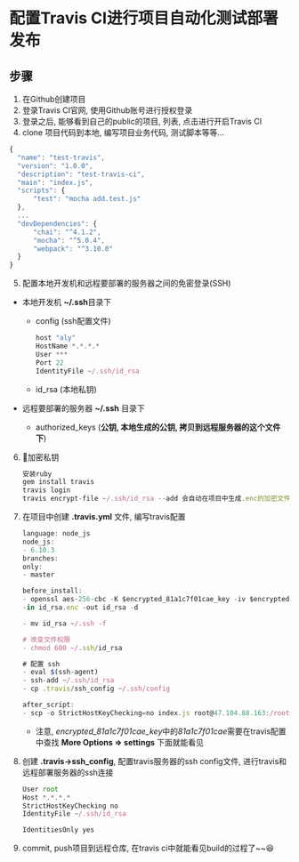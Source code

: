 # 配置Travis CI进行项目自动化测试部署发布
## 步骤
1. 在Github创建项目
2. 登录Travis CI官网, 使用Github账号进行授权登录
3. 登录之后, 能够看到自己的public的项目, 列表, 点击进行开启Travis CI
4. clone 项目代码到本地, 编写项目业务代码, 测试脚本等等...
  ```js
  {
    "name": "test-travis",
    "version": "1.0.0",
    "description": "test-travis-ci",
    "main": "index.js",
    "scripts": {
        "test": "mocha add.test.js"
    },
    ...
    "devDependencies": {
        "chai": "^4.1.2",
        "mocha": "^5.0.4",
        "webpack": "^3.10.0"
    }
  }
```
5. 配置本地开发机和远程要部署的服务器之间的免密登录(SSH)
  * 本地开发机 **~/.ssh**目录下

    * config (ssh配置文件)
        ```js
        host "aly"
        HostName *.*.*.*
        User ***
        Port 22
        IdentityFile ~/.ssh/id_rsa
        ```
    * id_rsa (本地私钥)

  * 远程要部署的服务器 **~/.ssh** 目录下
  
    * authorized_keys (**公钥, 本地生成的公钥, 拷贝到远程服务器的这个文件下**)
6. 加密私钥 

    ```js
    安装ruby
    gem install travis
    travis login
    travis encrypt-file ~/.ssh/id_rsa --add 会自动在项目中生成.enc的加密文件
    ```

7. 在项目中创建 **.travis.yml** 文件, 编写travis配置
    ```js
    language: node_js
    node_js:
    - 6.10.3
    branches:
    only:
    - master

    before_install:
    - openssl aes-256-cbc -K $encrypted_81a1c7f01cae_key -iv $encrypted_81a1c7f01cae_iv
    -in id_rsa.enc -out id_rsa -d

    - mv id_rsa ~/.ssh -f

    # 改变文件权限
    - chmod 600 ~/.ssh/id_rsa

    # 配置 ssh
    - eval $(ssh-agent)
    - ssh-add ~/.ssh/id_rsa
    - cp .travis/ssh_config ~/.ssh/config

    after_script:
    - scp -o StrictHostKeyChecking=no index.js root@47.104.88.163:/root
    ```

    * 注意, *encrypted_81a1c7f01cae_key*中的*81a1c7f01cae*需要在travis配置中查找 **More Options => settings** 下面就能看见

8. 创建 **.travis->ssh_config**, 配置travis服务器的ssh config文件, 进行travis和远程部署服务器的ssh连接
    ```js
    User root
    Host *.*.*.*
    StrictHostKeyChecking no
    IdentityFile ~/.ssh/id_rsa

    IdentitiesOnly yes
    ```

9. commit, push项目到远程仓库, 在travis ci中就能看见build的过程了~~😆



